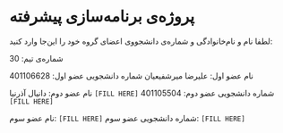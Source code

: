 # پروژه‌ی برنامه‌سازی پیشرفته
لطفا نام و نام‌خانوادگی و شماره‌ی دانشجووی اعضای گروه خود را این‌جا وارد کنید:

شماره‌ی تیم: 30

نام عضو اول: علیرضا میرشفیعیان
شماره دانشجویی عضو اول: 401106628

نام عضو دوم: دانیال آذرنیا `[FILL HERE]`
شماره دانشجویی عضو دوم: 401105504 `[FILL HERE]`

نام عضو سوم: `[FILL HERE]`
شماره دانشجویی عضو سوم: `[FILL HERE]`
